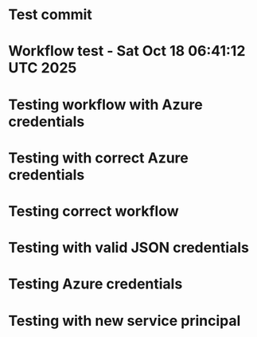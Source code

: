 # Test commit
# Workflow test - Sat Oct 18 06:41:12 UTC 2025
# Testing workflow with Azure credentials
# Testing with correct Azure credentials
# Testing correct workflow
# Testing with valid JSON credentials
# Testing Azure credentials
# Testing with new service principal
